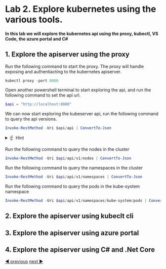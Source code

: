 # Lab 2.  Explore kubernetes using the various tools.

#### In this lab we will explore the kubernetes api using the proxy, kubectl, VS Code, the azure portal and C#

## 1. Explore the apiserver using the proxy
Run the following command to start the proxy. The proxy will handle  exposing and authentiacting to the kubernetes apiserver.

```powershell
kubectl proxy -port 8080
```

Open another powershell terminal to start exploring the api, and run the following command to set the api url.

```powershell
$api = "http://localhost:8080"
```

We can now start exploring the kubeserver api, run the following command to query the api versions.

```powershell
Invoke-RestMethod -Uri $api/api | ConvertTo-Json
```
<!-- markdownlint-disable MD033 -->
<p>
<details>
  <summary>&#x261d; &#xfe0f; Hint </summary>
  <p>You can colorize the output by using <a href="https://stedolan.github.io/jq/download">jq</a>, you can then view the colorized output by </p>

```powershell
  Invoke-RestMethod -Uri $api/api | ConvertTo-Json | jq -C
```
</details>
</p>
<!-- markdownlint-enable MD033 -->

Run the following command to query the nodes in the cluster

```powershell
Invoke-RestMethod -Uri $api/api/v1/nodes | ConvertTo-Json
```

Run the following command to query the namespaces in the cluster

```powershell
Invoke-RestMethod -Uri $api/api/v1/namespaces | ConvertTo-Json
```

Run the following command to query the pods in the kube-system namespace

```powershell
Invoke-RestMethod -Uri $api/api/v1/namespaces/kube-system/pods | ConvertTo-Json
```

## 2. Explore the apiserver using kubeclt cli

## 3. Explore the apiserver using azure portal

## 4. Explore the apiserver using C# and .Net Core

[:arrow_backward: previous](../lab1-environment-setup/LAB.md)  [next :arrow_forward:](../lab3-workloads/LAB.md)
